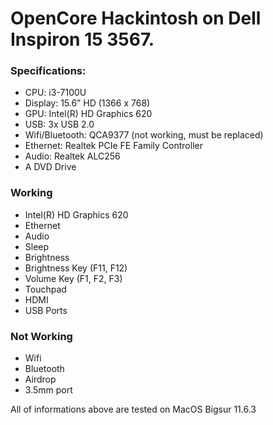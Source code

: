 # OpenCore Hackintosh on Dell Inspiron 15 3567.
### Specifications:
- CPU: i3-7100U
- Display: 15.6” HD (1366 x 768)
- GPU: Intel(R) HD Graphics 620
- USB: 3x USB 2.0
- Wifi/Bluetooth: QCA9377 (not working, must be replaced)
- Ethernet: Realtek PCIe FE Family Controller
- Audio: Realtek ALC256
- A DVD Drive

### Working
- Intel(R) HD Graphics 620
- Ethernet
- Audio
- Sleep
- Brightness
- Brightness Key (F11, F12)
- Volume Key (F1, F2, F3)
- Touchpad
- HDMI
- USB Ports

### Not Working
- Wifi
- Bluetooth
- Airdrop
- 3.5mm port

 All of informations above are tested on MacOS Bigsur 11.6.3
